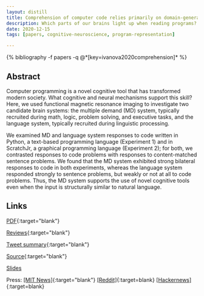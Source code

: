 ```yaml
---
layout: distill
title: Comprehension of computer code relies primarily on domain-general executive brain regions
description: Which parts of our brains light up when reading programs? Is it the language region? Are programs treated as natural languages by the brain? Turns out, no.
date: 2020-12-15
tags: [papers, cognitive-neuroscience, program-representation]

---
```

<div class="publications">
    {% bibliography -f papers -q @*[key=ivanova2020comprehension]* %}
</div>

## Abstract 
Computer programming is a novel cognitive tool that has transformed modern society. What cognitive and neural mechanisms support this skill? Here, we used functional magnetic resonance imaging to investigate two candidate brain systems: the multiple demand (MD) system, typically recruited during math, logic, problem solving, and executive tasks, and the language system, typically recruited during linguistic processing. 

We examined MD and language system responses to code written in Python, a text-based programming language (Experiment 1) and in ScratchJr, a graphical programming language (Experiment 2); for both, we contrasted responses to code problems with responses to content-matched sentence problems. We found that the MD system exhibited strong bilateral responses to code in both experiments, whereas the language system responded strongly to sentence problems, but weakly or not at all to code problems. Thus, the MD system supports the use of novel cognitive tools even when the input is structurally similar to natural language.

## Links
[PDF](https://elifesciences.org/articles/58906#downloads){:target="blank"}

[Reviews](https://elifesciences.org/articles/58906){:target="blank"}

[Tweet summary](https://twitter.com/ShashankSrikant/status/1251881636737605638){:target="blank"}

[Source](https://github.com/ALFA-group/neural-program-comprehension){:target="blank"}

[Slides](#)

Press: [[MIT News]](https://news.mit.edu/2020/brain-reading-computer-code-1215){:target="blank"} 
[[Reddit]](https://www.reddit.com/r/linguistics/comments/ke4r84/mit_study_reading_computer_code_doesnt_activate/){:target=blank} 
[[Hackernews]](https://news.ycombinator.com/item?id=25434854){:target=blank}
